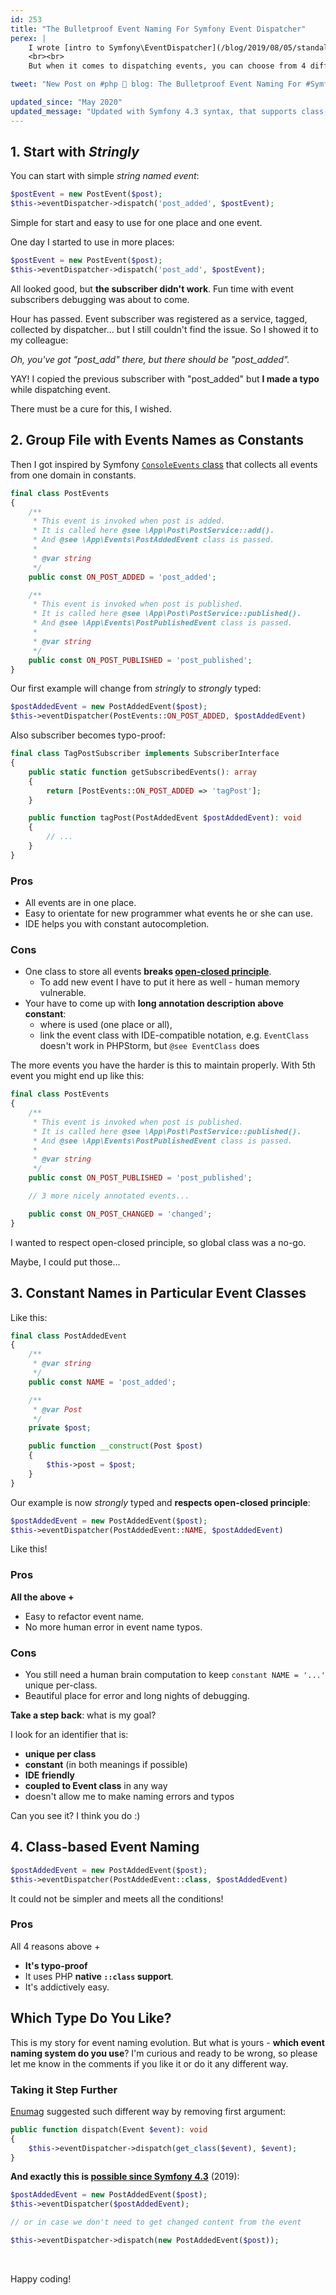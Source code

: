 ```yaml
---
id: 253
title: "The Bulletproof Event Naming For Symfony Event Dispatcher"
perex: |
    I wrote [intro to Symfony\EventDispatcher](/blog/2019/08/05/standalone-symfony-event-dispatcher-from-the-scratch/) and how to use it with simple event.
    <br><br>
    But when it comes to dispatching events, you can choose from 4 different ways. Which one to choose and why? Today I will show you pros and cons of them to make it easier for you.

tweet: "New Post on #php 🐘 blog: The Bulletproof Event Naming For #Symfony Event Dispatcher"

updated_since: "May 2020"
updated_message: "Updated with Symfony 4.3 syntax, that supports class-name events out of the box."
---
```


## 1. Start with *Stringly*

You can start with simple *string named event*:

```php
$postEvent = new PostEvent($post);
$this->eventDispatcher->dispatch('post_added', $postEvent);
```

Simple for start and easy to use for one place and one event.

One day I started to use in more places:

```php
$postEvent = new PostEvent($post);
$this->eventDispatcher->dispatch('post_add', $postEvent);
```

All looked good, but **the subscriber didn't work**. Fun time with event subscribers debugging was about to come.

Hour has passed. Event subscriber was registered as a service, tagged, collected by dispatcher... but I still couldn't find the issue. So I showed it to my colleague:

*Oh, you've got "post_add" there, but there should be "post_added".*

YAY! I copied the previous subscriber with "post_added" but **I made a typo** while dispatching event.

There must be a cure for this, I wished.

## 2. Group File with Events Names as Constants

Then I got inspired by Symfony [`ConsoleEvents` class](https://github.com/symfony/symfony/blob/d203ee33954f4e0c5b39cdc6224fe4fb96cac0c3/src/Symfony/Component/Console/ConsoleEvents.php) that collects all events from one domain in constants.

```php
final class PostEvents
{
    /**
     * This event is invoked when post is added.
     * It is called here @see \App\Post\PostService::add().
     * And @see \App\Events\PostAddedEvent class is passed.
     *
     * @var string
     */
    public const ON_POST_ADDED = 'post_added';

    /**
     * This event is invoked when post is published.
     * It is called here @see \App\Post\PostService::published().
     * And @see \App\Events\PostPublishedEvent class is passed.
     *
     * @var string
     */
    public const ON_POST_PUBLISHED = 'post_published';
}
```

Our first example will change from *stringly* to *strongly* typed:

```php
$postAddedEvent = new PostAddedEvent($post);
$this->eventDispatcher(PostEvents::ON_POST_ADDED, $postAddedEvent)
```

Also subscriber becomes typo-proof:

```php
final class TagPostSubscriber implements SubscriberInterface
{
    public static function getSubscribedEvents(): array
    {
        return [PostEvents::ON_POST_ADDED => 'tagPost'];
    }

    public function tagPost(PostAddedEvent $postAddedEvent): void
    {
        // ...
    }
}
```

### Pros

- All events are in one place.
- Easy to orientate for new programmer what events he or she can use.
- IDE helps you with constant autocompletion.

### Cons

- One class to store all events **breaks [open-closed principle](https://github.com/wataridori/solid-php-example/blob/master/2-open-closed-principle.php)**.
    - To add new event I have to put it here as well - human memory vulnerable.
- Your have to come up with **long annotation description above constant**:
    - where is used (one place or all),
    - link the event class with IDE-compatible notation, e.g. `EventClass` doesn't work in PHPStorm, but `@see EventClass` does

The more events you have the harder is this to maintain properly. With 5th event you might end up like this:

```php
final class PostEvents
{
    /**
     * This event is invoked when post is published.
     * It is called here @see \App\Post\PostService::published().
     * And @see \App\Events\PostPublishedEvent class is passed.
     *
     * @var string
     */
    public const ON_POST_PUBLISHED = 'post_published';

    // 3 more nicely annotated events...

    public const ON_POST_CHANGED = 'changed';
}
```

I wanted to respect open-closed principle, so global class was a no-go.

Maybe, I could put those...

## 3. Constant Names in Particular Event Classes

Like this:

```php
final class PostAddedEvent
{
    /**
     * @var string
     */
    public const NAME = 'post_added';

    /**
     * @var Post
     */
    private $post;

    public function __construct(Post $post)
    {
        $this->post = $post;
    }
}
```

Our example is now *strongly* typed and **respects open-closed principle**:

```php
$postAddedEvent = new PostAddedEvent($post);
$this->eventDispatcher(PostAddedEvent::NAME, $postAddedEvent)
```

Like this!

### Pros

**All the above +**

- Easy to refactor event name.
- No more human error in event name typos.

### Cons

- You still need a human brain computation to keep `constant NAME = '...'` unique per-class.
- Beautiful place for error and long nights of debugging.

**Take a step back**: what is my goal?

I look for an identifier that is:

- **unique per class**
- **constant** (in both meanings if possible)
- **IDE friendly**
- **coupled to Event class** in any way
- doesn't allow me to make naming errors and typos

Can you see it? I think you do :)

## 4. Class-based Event Naming

```php
$postAddedEvent = new PostAddedEvent($post);
$this->eventDispatcher(PostAddedEvent::class, $postAddedEvent)
```

It could not be simpler and meets all the conditions!

### Pros

All 4 reasons above +

- **It's typo-proof**
- It uses PHP **native `::class` support**.
- It's addictively easy.

## Which Type Do You Like?

This is my story for event naming evolution. But what is yours - **which event naming system do you use**? I'm curious and ready to be wrong, so please let me know in the comments if you like it or do it any different way.

### Taking it Step Further

[Enumag](http://enumag.cz) suggested such different way by removing first argument:

```php
public function dispatch(Event $event): void
{
    $this->eventDispatcher->dispatch(get_class($event), $event);
}
```

**And exactly this is [possible since Symfony 4.3](https://symfony.com/blog/new-in-symfony-4-3-simpler-event-dispatching)** (2019):

```php
$postAddedEvent = new PostAddedEvent($post);
$this->eventDispatcher($postAddedEvent);

// or in case we don't need to get changed content from the event

$this->eventDispatcher->dispatch(new PostAddedEvent($post));
```

<br>

Happy coding!
